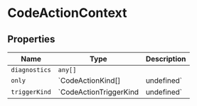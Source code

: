 # CodeActionContext

## Properties

| Name | Type | Description |
|------|------|-------------|
| `diagnostics` | `any[]` |  |
| `only` | `CodeActionKind[] | undefined` |  |
| `triggerKind` | `CodeActionTriggerKind | undefined` |  |

